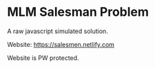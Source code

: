 # MLM Salesman Problem


A raw javascript simulated solution.  

Website: https://salesmen.netlify.com

Website is PW protected. 

